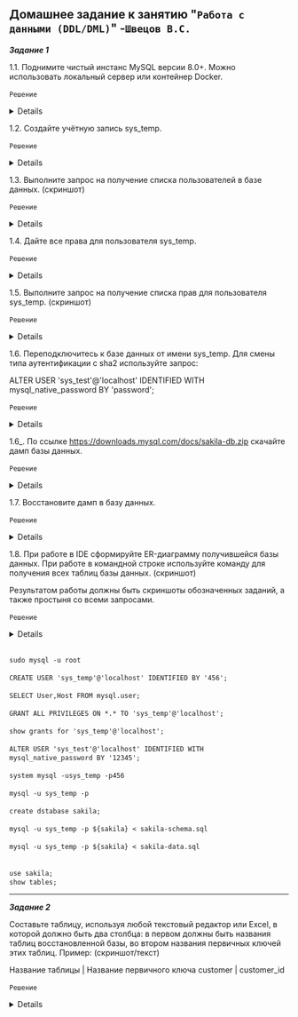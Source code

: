 ## Домашнее задание к занятию "`Работа с данными (DDL/DML)`" -`Швецов В.С.`


***Задание 1***

1.1. Поднимите чистый инстанс MySQL версии 8.0+. Можно использовать локальный сервер или контейнер Docker.


`Решение`

<details>

![Screnshot](https://github.com/vladshvetsov/MyNetology/blob/main/JPG/sdbsql-homework/sdbsql-02/1.jpeg)

</details>

1.2. Создайте учётную запись sys_temp.


`Решение`

<details>
   
![Screnshot](https://github.com/vladshvetsov/MyNetology/blob/main/JPG/sdbsql-homework/sdbsql-02/2.jpeg)

</details>


1.3. Выполните запрос на получение списка пользователей в базе данных. (скриншот)


`Решение`

<details>
   
![Screnshot](https://github.com/vladshvetsov/MyNetology/blob/main/JPG/sdbsql-homework/sdbsql-02/3.jpeg)
   
</details>


1.4. Дайте все права для пользователя sys_temp.


`Решение`

<details>
   
![Screnshot](https://github.com/vladshvetsov/MyNetology/blob/main/JPG/sdbsql-homework/sdbsql-02/4.jpeg)
   
</details>


1.5. Выполните запрос на получение списка прав для пользователя sys_temp. (скриншот)


`Решение`

<details>
   
![Screnshot](https://github.com/vladshvetsov/MyNetology/blob/main/JPG/sdbsql-homework/sdbsql-02/5.jpeg)
   
</details>


1.6. Переподключитесь к базе данных от имени sys_temp.
Для смены типа аутентификации с sha2 используйте запрос:

ALTER USER 'sys_test'@'localhost' IDENTIFIED WITH mysql_native_password BY 'password';


`Решение`

<details>
   
![Screnshot](https://github.com/vladshvetsov/MyNetology/blob/main/JPG/sdbsql-homework/sdbsql-02/6.jpeg)
   
</details>


1.6_. По ссылке https://downloads.mysql.com/docs/sakila-db.zip скачайте дамп базы данных.


`Решение`

<details>
   
![Screnshot](https://github.com/vladshvetsov/MyNetology/blob/main/JPG/sdbsql-homework/sdbsql-02/7.jpeg)
   
</details>


1.7. Восстановите дамп в базу данных.

`Решение`

<details>
   
![Screnshot](https://github.com/vladshvetsov/MyNetology/blob/main/JPG/sdbsql-homework/sdbsql-02/8.jpeg)
   
</details>


1.8. При работе в IDE сформируйте ER-диаграмму получившейся базы данных. При работе в командной строке используйте команду для получения всех таблиц базы данных. (скриншот)

Результатом работы должны быть скриншоты обозначенных заданий, а также простыня со всеми запросами.


`Решение`

<details>
   
![Screnshot](https://github.com/vladshvetsov/MyNetology/blob/main/JPG/sdbsql-homework/sdbsql-02/9.jpeg)
   
</details>


```

sudo mysql -u root

CREATE USER 'sys_temp'@'localhost' IDENTIFIED BY '456';

SELECT User,Host FROM mysql.user;

GRANT ALL PRIVILEGES ON *.* TO 'sys_temp'@'localhost';

show grants for 'sys_temp'@'localhost';

ALTER USER 'sys_test'@'localhost' IDENTIFIED WITH mysql_native_password BY '12345';

system mysql -usys_temp -p456

mysql -u sys_temp -p

create dstabase sakila;

mysql -u sys_temp -p ${sakila} < sakila-schema.sql

mysql -u sys_temp -p ${sakila} < sakila-data.sql


use sakila;
show tables;

```

---

***Задание 2***

Составьте таблицу, используя любой текстовый редактор или Excel, в которой должно быть два столбца: в первом должны быть названия таблиц восстановленной базы, во втором названия первичных ключей этих таблиц. Пример: (скриншот/текст)

Название таблицы | Название первичного ключа
customer         | customer_id


`Решение`

<details>
   
![Screnshot](https://github.com/vladshvetsov/MyNetology/blob/main/JPG/sdbsql-homework/sdbsql-02/2_0.jpeg)
   
</details>



